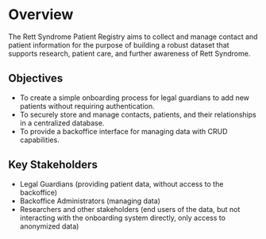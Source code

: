 # Overview

The Rett Syndrome Patient Registry aims to collect and manage contact and patient information for the purpose of building a robust dataset that supports research, patient care, and further awareness of Rett Syndrome.

## Objectives
- To create a simple onboarding process for legal guardians to add new patients without requiring authentication.
- To securely store and manage contacts, patients, and their relationships in a centralized database.
- To provide a backoffice interface for managing data with CRUD capabilities.

## Key Stakeholders
- Legal Guardians (providing patient data, without access to the backoffice)
- Backoffice Administrators (managing data)
- Researchers and other stakeholders (end users of the data, but not interacting with the onboarding system directly, only access to anonymized data)
